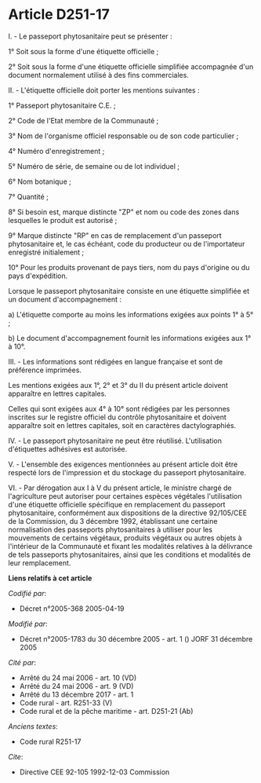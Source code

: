 # Article D251-17

I. - Le passeport phytosanitaire peut se présenter :

1° Soit sous la forme d'une étiquette officielle ;

2° Soit sous la forme d'une étiquette officielle simplifiée accompagnée d'un document normalement utilisé à des fins
commerciales.

II. - L'étiquette officielle doit porter les mentions suivantes :

1° Passeport phytosanitaire C.E. ;

2° Code de l'Etat membre de la Communauté ;

3° Nom de l'organisme officiel responsable ou de son code particulier ;

4° Numéro d'enregistrement ;

5° Numéro de série, de semaine ou de lot individuel ;

6° Nom botanique ;

7° Quantité ;

8° Si besoin est, marque distincte "ZP" et nom ou code des zones dans lesquelles le produit est autorisé ;

9° Marque distincte "RP" en cas de remplacement d'un passeport phytosanitaire et, le cas échéant, code du producteur ou de
l'importateur enregistré initialement ;

10° Pour les produits provenant de pays tiers, nom du pays d'origine ou du pays d'expédition.

Lorsque le passeport phytosanitaire consiste en une étiquette simplifiée et un document d'accompagnement :

a) L'étiquette comporte au moins les informations exigées aux points 1° à 5° ;

b) Le document d'accompagnement fournit les informations exigées aux 1° à 10°.

III. - Les informations sont rédigées en langue française et sont de préférence imprimées.

Les mentions exigées aux 1°, 2° et 3° du II du présent article doivent apparaître en lettres capitales.

Celles qui sont exigées aux 4° à 10° sont rédigées par les personnes inscrites sur le registre officiel du contrôle
phytosanitaire et doivent apparaître soit en lettres capitales, soit en caractères dactylographiés.

IV. - Le passeport phytosanitaire ne peut être réutilisé. L'utilisation d'étiquettes adhésives est autorisée.

V. - L'ensemble des exigences mentionnées au présent article doit être respecté lors de l'impression et du stockage du
passeport phytosanitaire.

VI. - Par dérogation aux I à V du présent article, le ministre chargé de l'agriculture peut autoriser pour certaines espèces
végétales l'utilisation d'une étiquette officielle spécifique en remplacement du passeport phytosanitaire, conformément aux
dispositions de la directive 92/105/CEE de la Commission, du 3 décembre 1992, établissant une certaine normalisation des
passeports phytosanitaires à utiliser pour les mouvements de certains végétaux, produits végétaux ou autres objets à
l'intérieur de la Communauté et fixant les modalités relatives à la délivrance de tels passeports phytosanitaires, ainsi que
les conditions et modalités de leur remplacement.

**Liens relatifs à cet article**

_Codifié par_:

  - Décret n°2005-368 2005-04-19

_Modifié par_:

  - Décret n°2005-1783 du 30 décembre 2005 - art. 1 () JORF 31 décembre 2005

_Cité par_:

  - Arrêté du 24 mai 2006 - art. 10 (VD)
  - Arrêté du 24 mai 2006 - art. 9 (VD)
  - Arrêté du 13 décembre 2017 - art. 1
  - Code rural - art. R251-33 (V)
  - Code rural et de la pêche maritime - art. D251-21 (Ab)

_Anciens textes_:

  - Code rural R251-17

_Cite_:

  - Directive CEE 92-105 1992-12-03 Commission
